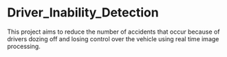# Driver_Inability_Detection
This project aims to reduce the number of accidents that occur because of drivers dozing off and losing control over the vehicle using real time image processing.

